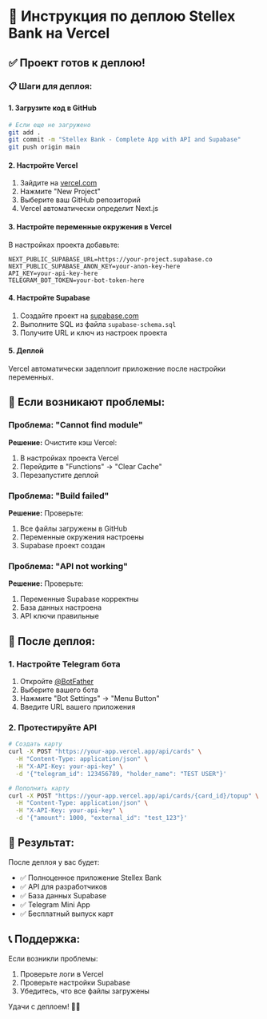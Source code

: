 # 🚀 Инструкция по деплою Stellex Bank на Vercel

## ✅ Проект готов к деплою!

### 📋 Шаги для деплоя:

#### 1. Загрузите код в GitHub
```bash
# Если еще не загружено
git add .
git commit -m "Stellex Bank - Complete App with API and Supabase"
git push origin main
```

#### 2. Настройте Vercel
1. Зайдите на [vercel.com](https://vercel.com)
2. Нажмите "New Project"
3. Выберите ваш GitHub репозиторий
4. Vercel автоматически определит Next.js

#### 3. Настройте переменные окружения в Vercel
В настройках проекта добавьте:
```
NEXT_PUBLIC_SUPABASE_URL=https://your-project.supabase.co
NEXT_PUBLIC_SUPABASE_ANON_KEY=your-anon-key-here
API_KEY=your-api-key-here
TELEGRAM_BOT_TOKEN=your-bot-token-here
```

#### 4. Настройте Supabase
1. Создайте проект на [supabase.com](https://supabase.com)
2. Выполните SQL из файла `supabase-schema.sql`
3. Получите URL и ключ из настроек проекта

#### 5. Деплой
Vercel автоматически задеплоит приложение после настройки переменных.

## 🔧 Если возникают проблемы:

### Проблема: "Cannot find module"
**Решение:** Очистите кэш Vercel:
1. В настройках проекта Vercel
2. Перейдите в "Functions" → "Clear Cache"
3. Перезапустите деплой

### Проблема: "Build failed"
**Решение:** Проверьте:
1. Все файлы загружены в GitHub
2. Переменные окружения настроены
3. Supabase проект создан

### Проблема: "API not working"
**Решение:** Проверьте:
1. Переменные Supabase корректны
2. База данных настроена
3. API ключи правильные

## 📱 После деплоя:

### 1. Настройте Telegram бота
1. Откройте [@BotFather](https://t.me/BotFather)
2. Выберите вашего бота
3. Нажмите "Bot Settings" → "Menu Button"
4. Введите URL вашего приложения

### 2. Протестируйте API
```bash
# Создать карту
curl -X POST "https://your-app.vercel.app/api/cards" \
  -H "Content-Type: application/json" \
  -H "X-API-Key: your-api-key" \
  -d '{"telegram_id": 123456789, "holder_name": "TEST USER"}'

# Пополнить карту
curl -X POST "https://your-app.vercel.app/api/cards/{card_id}/topup" \
  -H "Content-Type: application/json" \
  -H "X-API-Key: your-api-key" \
  -d '{"amount": 1000, "external_id": "test_123"}'
```

## 🎯 Результат:
После деплоя у вас будет:
- ✅ Полноценное приложение Stellex Bank
- ✅ API для разработчиков
- ✅ База данных Supabase
- ✅ Telegram Mini App
- ✅ Бесплатный выпуск карт

## 📞 Поддержка:
Если возникли проблемы:
1. Проверьте логи в Vercel
2. Проверьте настройки Supabase
3. Убедитесь, что все файлы загружены

Удачи с деплоем! 🚀✨
